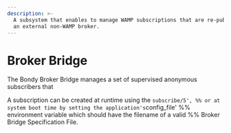 ```yaml
---
description: >-
  A subsystem that enables to manage WAMP subscriptions that are re-published to
  an external non-WAMP broker.
---
```


# Broker Bridge

The Bondy Broker Bridge manages a set of supervised anonymous subscribers that

A subscription can be created at runtime using the `subscribe/5', %% or at system boot time by setting the application's`config\_file' %% environment variable which should have the filename of a valid %% Broker Bridge Specification File.

